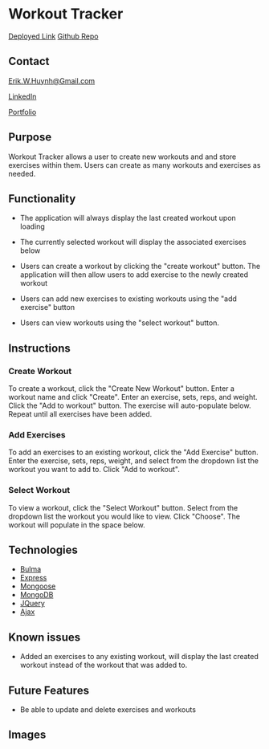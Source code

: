# Workout Tracker

[Deployed Link](https://peaceful-beach-93411.herokuapp.com/)
[Github Repo](https://github.com/E-Huynh/workout-tracker)

## Contact

Erik.W.Huynh@Gmail.com

[LinkedIn](https://www.linkedin.com/in/erik-huynh-228321196/)

[Portfolio](https://e-huynh.github.io/updated_portfolio/)
## Purpose
Workout Tracker allows a user to create new workouts and and store exercises within them. Users can create as many workouts and exercises as needed.
## Functionality
  * The application will always display the last created workout upon loading
  
  * The currently selected workout will display the associated exercises below
  
  * Users can create a workout by clicking the "create workout" button. The application will then allow users to add exercise to the newly created workout
  
  * Users can add new exercises to existing workouts using the "add exercise" button
  
  * Users can view workouts using the "select workout" button.
        
## Instructions
### Create Workout
To create a workout, click the "Create New Workout" button. Enter a workout name and click "Create". Enter an exercise, sets, reps, and weight. Click the "Add to workout" button. The exercise will auto-populate below. Repeat until all exercises have been added.

### Add Exercises
To add an exercises to an existing workout, click the "Add Exercise" button. Enter the exercise, sets, reps, weight, and select from the dropdown list the workout you want to add to. Click "Add to workout".

### Select Workout
To view a workout, click the "Select Workout" button. Select from the dropdown list the workout you would like to view. Click "Choose". The workout will populate in the space below.

## Technologies
  * [Bulma](https://bulma.io/)
  * [Express]()
  * [Mongoose]()
  * [MongoDB]()
  * [JQuery]()
  * [Ajax]()
## Known issues
  * Added an exercises to any existing workout, will display the last created workout instead of the workout that was added to.
  
## Future Features
  * Be able to update and delete exercises and workouts
## Images

